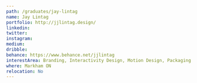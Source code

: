 ```yaml
---
path: /graduates/jay-lintag
name: Jay Lintag
portfolio: http://jjlintag.design/
linkedin: 
twitter:
instagram:
medium:
dribble:
behance: https://www.behance.net/jjlintag
interestArea: Branding, Interactivity Design, Motion Design, Packaging Design
where: Markham ON
relocation: No
---
```

